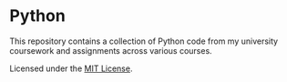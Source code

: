 # Python

This repository contains a collection of Python code from my university coursework and assignments across various courses.

Licensed under the [MIT License](LICENSE).
